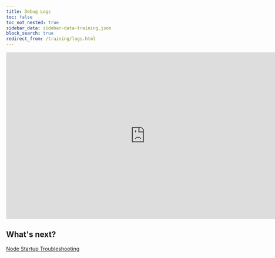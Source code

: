```yaml
---
title: Debug Logs
toc: false
toc_not_nested: true
sidebar_data: sidebar-data-training.json
block_search: true
redirect_from: /training/logs.html
---
```


<iframe src="https://docs.google.com/presentation/d/e/2PACX-1vQvnfT3HPNyou_eGwGfVJlmaMkLg6Um12fOg_2vFaUOfIVkJs7n1GOmh74qglFwBhEe2uA9ZTcCvdTy/embed?start=false&loop=false" frameborder="0" width="756" height="454" allowfullscreen="true" mozallowfullscreen="true" webkitallowfullscreen="true"></iframe>

## What's next?

[Node Startup Troubleshooting](node-startup-troubleshooting.html)
